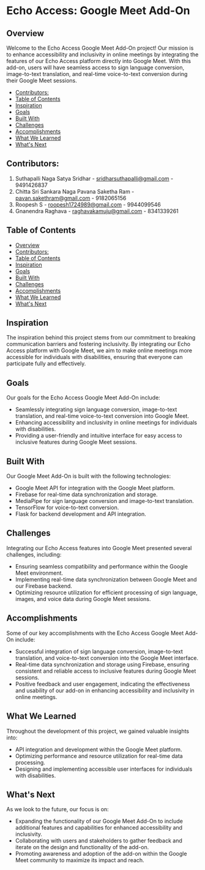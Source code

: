 # Echo Access: Google Meet Add-On

## Overview

Welcome to the Echo Access Google Meet Add-On project! Our mission is to enhance accessibility and inclusivity in online meetings by integrating the features of our Echo Access platform directly into Google Meet. With this add-on, users will have seamless access to sign language conversion, image-to-text translation, and real-time voice-to-text conversion during their Google Meet sessions.

- [Contributors:](#contributors)
- [Table of Contents](#table-of-contents)
- [Inspiration](#inspiration)
- [Goals](#goals)
- [Built With](#built-with)
- [Challenges](#challenges)
- [Accomplishments](#accomplishments)
- [What We Learned](#what-we-learned)
- [What's Next](#whats-next)

## Contributors:

1. Suthapalli Naga Satya Sridhar - [sridharsuthapalli@gmail.com](mailto:sridharsuthapalli@gmail.com) - 9491426837
2. Chitta Sri Sankara Naga Pavana Saketha Ram - [pavan.sakethram@gmail.com](mailto:pavan.sakethram@gmail.com) - 9182065156
3. Roopesh S - [roopesh1724989@gmail.com](mailto:roopesh1724989@gmail.com) - 9944099546
4. Gnanendra Raghava - [raghavakamuju@gmail.com](mailto:raghavakamuju@gmail.com) - 8341339261

## Table of Contents

- [Overview](#overview)
- [Contributors:](#contributors)
- [Table of Contents](#table-of-contents)
- [Inspiration](#inspiration)
- [Goals](#goals)
- [Built With](#built-with)
- [Challenges](#challenges)
- [Accomplishments](#accomplishments)
- [What We Learned](#what-we-learned)
- [What's Next](#whats-next)

## Inspiration

The inspiration behind this project stems from our commitment to breaking communication barriers and fostering inclusivity. By integrating our Echo Access platform with Google Meet, we aim to make online meetings more accessible for individuals with disabilities, ensuring that everyone can participate fully and effectively.

## Goals

Our goals for the Echo Access Google Meet Add-On include:
- Seamlessly integrating sign language conversion, image-to-text translation, and real-time voice-to-text conversion into Google Meet.
- Enhancing accessibility and inclusivity in online meetings for individuals with disabilities.
- Providing a user-friendly and intuitive interface for easy access to inclusive features during Google Meet sessions.

## Built With

Our Google Meet Add-On is built with the following technologies:
- Google Meet API for integration with the Google Meet platform.
- Firebase for real-time data synchronization and storage.
- MediaPipe for sign language conversion and image-to-text translation.
- TensorFlow for voice-to-text conversion.
- Flask for backend development and API integration.

## Challenges

Integrating our Echo Access features into Google Meet presented several challenges, including:
- Ensuring seamless compatibility and performance within the Google Meet environment.
- Implementing real-time data synchronization between Google Meet and our Firebase backend.
- Optimizing resource utilization for efficient processing of sign language, images, and voice data during Google Meet sessions.

## Accomplishments

Some of our key accomplishments with the Echo Access Google Meet Add-On include:
- Successful integration of sign language conversion, image-to-text translation, and voice-to-text conversion into the Google Meet interface.
- Real-time data synchronization and storage using Firebase, ensuring consistent and reliable access to inclusive features during Google Meet sessions.
- Positive feedback and user engagement, indicating the effectiveness and usability of our add-on in enhancing accessibility and inclusivity in online meetings.

## What We Learned

Throughout the development of this project, we gained valuable insights into:
- API integration and development within the Google Meet platform.
- Optimizing performance and resource utilization for real-time data processing.
- Designing and implementing accessible user interfaces for individuals with disabilities.

## What's Next

As we look to the future, our focus is on:
- Expanding the functionality of our Google Meet Add-On to include additional features and capabilities for enhanced accessibility and inclusivity.
- Collaborating with users and stakeholders to gather feedback and iterate on the design and functionality of the add-on.
- Promoting awareness and adoption of the add-on within the Google Meet community to maximize its impact and reach.

